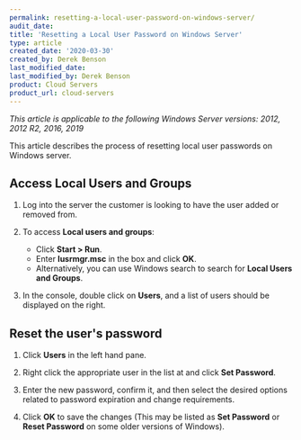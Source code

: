```yaml
---
permalink: resetting-a-local-user-password-on-windows-server/
audit_date:
title: 'Resetting a Local User Password on Windows Server'
type: article
created_date: '2020-03-30'
created_by: Derek Benson
last_modified_date: 
last_modified_by: Derek Benson
product: Cloud Servers
product_url: cloud-servers
---
```


*This article is applicable to the following Windows Server versions: 2012, 2012 R2, 2016, 2019*

This article describes the process of resetting local user passwords on Windows server.


## Access Local Users and Groups

1. Log into the server the customer is looking to have the user added or removed from.

2. To access **Local users and groups**: 

    * Click **Start > Run**.
    * Enter **lusrmgr.msc** in the box and click **OK**.
    * Alternatively, you can use Windows search to search for **Local Users and Groups**.

3. In the console, double click on **Users**, and a list of users should be displayed on the right.

## Reset the user's password

1. Click **Users** in the left hand pane.

2. Right click the appropriate user in the list at and click **Set Password**.

3. Enter the new password, confirm it, and then select the desired options related to password expiration and change requirements.

4. Click **OK** to save the changes (This may be listed as **Set Password** or **Reset Password** on some older versions of Windows).
